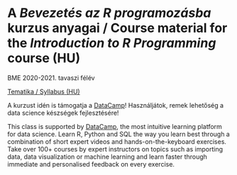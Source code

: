 # A *Bevezetés az R programozásba* kurzus anyagai / Course material for the *Introduction to R Programming* course (HU) 

BME 2020-2021. tavaszi félév

[Tematika / Syllabus (HU)](https://docs.google.com/document/d/1zeECbntXZ6_5nr9hHKTEDkm_gqhakV2TBGl8Mx0Kp1A/edit?usp=sharing)

A kurzust idén is támogatja a [DataCamp](https://www.datacamp.com/)! Használjátok, remek lehetőség a data science készségek fejlesztésére!

This class is supported by [DataCamp](https://www.datacamp.com/), the most intuitive learning platform for data science. Learn R, Python and SQL the way you learn best through a combination of short expert videos and hands-on-the-keyboard exercises. Take over 100+ courses by expert instructors on topics such as importing data, data visualization or machine learning and learn faster through immediate and personalised feedback on every exercise.

